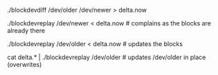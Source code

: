 
 ./blockdevdiff /dev/older /dev/newer  > delta.now
 
 ./blockdevreplay /dev/newer < delta.now      # complains as the blocks are already there
 
 ./blockdevreplay /dev/older < delta.now      # updates the blocks

 cat delta.* | ./blockdevreplay /dev/older    # updates /dev/older in place (overwrites)

